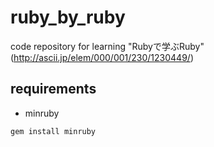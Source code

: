 # ruby_by_ruby
code repository for learning "Rubyで学ぶRuby" (http://ascii.jp/elem/000/001/230/1230449/)

## requirements
* minruby
```sh
gem install minruby
```
